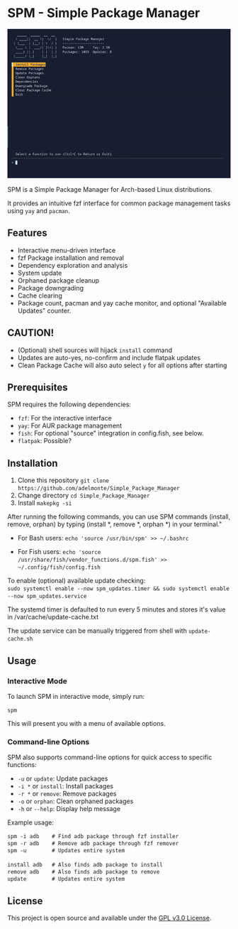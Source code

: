 # SPM - Simple Package Manager

![Description of the GIF](spm.gif)

SPM is a Simple Package Manager for Arch-based Linux distributions.  

It provides an intuitive fzf interface for common package management tasks using `yay` and `pacman`.

## Features

- Interactive menu-driven interface
- fzf Package installation and removal
- Dependency exploration and analysis
- System update
- Orphaned package cleanup
- Package downgrading
- Cache clearing
- Package count, pacman and yay cache monitor, and optional "Available Updates" counter.
  
## CAUTION!
- (Optional) shell sources will hijack `install` command
- Updates are auto-yes, no-confirm and include flatpak updates
- Clean Package Cache will also auto select `y` for all options after starting

## Prerequisites

SPM requires the following dependencies:

- `fzf`: For the interactive interface
- `yay`: For AUR package management
- `fish`: For optional "source" integration in config.fish, see below.
- `flatpak`: Possible?

## Installation

1. Clone this repository ```git clone https://github.com/adelmonte/Simple_Package_Manager```
2. Change directory ```cd Simple_Package_Manager```
3. Install ```makepkg -si```

After running the following commands, you can use SPM commands (install, remove, orphan) by typing (install *, remove *, orphan *) in your terminal."  

- For Bash users:
`echo 'source /usr/bin/spm' >> ~/.bashrc`

- For Fish users:
`echo 'source /usr/share/fish/vendor_functions.d/spm.fish' >> ~/.config/fish/config.fish`

To enable (optional) available update checking:  
`sudo systemctl enable --now spm_updates.timer
&& sudo systemctl enable --now spm_updates.service`  

The systemd timer is defaulted to run every 5 minutes and stores it's value in /var/cache/update-cache.txt  

The update service can be manually triggered from shell with `update-cache.sh `

## Usage

### Interactive Mode

To launch SPM in interactive mode, simply run:

```
spm
```

This will present you with a menu of available options.

### Command-line Options

SPM also supports command-line options for quick access to specific functions:

- `-u`   or `update`: Update packages
- `-i *` or `install`: Install packages
- `-r *` or `remove`: Remove packages
- `-o`   or `orphan`: Clean orphaned packages
- `-h`   or `--help`: Display help message

Example usage:

```
spm -i adb    # Find adb package through fzf installer
spm -r adb    # Remove adb package through fzf remover
spm -u        # Updates entire system

install adb   # Also finds adb package to install
remove adb    # Also finds adb package to remove
update        # Updates entire system
```
## License

This project is open source and available under the [GPL v3.0 License](LICENSE).

